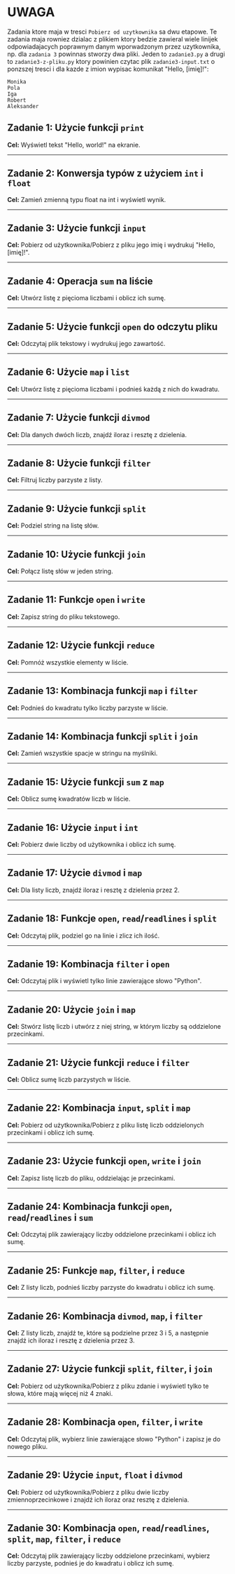 # UWAGA

Zadania ktore maja w tresci `Pobierz od uzytkownika` sa dwu etapowe. Te zadania maja rowniez dzialac z plikiem ktory bedzie zawieral wiele linijek odpowiadajacych poprawnym danym wporwadzonym przez uzytkownika, np. dla `zadania 3` powinnas stworzy dwa pliki. Jeden to `zadanie3.py` a drugi to `zadanie3-z-pliku.py` ktory powinien czytac plik `zadanie3-input.txt` o ponzszej tresci i dla kazde z imion wypisac komunikat "Hello, [imię]!":

```plaintext
Monika
Pola
Iga
Robert
Aleksander
```

## Zadanie 1: Użycie funkcji `print`

**Cel:** Wyświetl tekst "Hello, world!" na ekranie.

---

## Zadanie 2: Konwersja typów z użyciem `int` i `float`

**Cel:** Zamień zmienną typu float na int i wyświetl wynik.

---

## Zadanie 3: Użycie funkcji `input`

**Cel:** Pobierz od użytkownika/Pobierz z pliku jego imię i wydrukuj "Hello, [imię]!".

---

## Zadanie 4: Operacja `sum` na liście

**Cel:** Utwórz listę z pięcioma liczbami i oblicz ich sumę.

---

## Zadanie 5: Użycie funkcji `open` do odczytu pliku

**Cel:** Odczytaj plik tekstowy i wydrukuj jego zawartość.

---

## Zadanie 6: Użycie `map` i `list`

**Cel:** Utwórz listę z pięcioma liczbami i podnieś każdą z nich do kwadratu.

---

## Zadanie 7: Użycie funkcji `divmod`

**Cel:** Dla danych dwóch liczb, znajdź iloraz i resztę z dzielenia.

---

## Zadanie 8: Użycie funkcji `filter`

**Cel:** Filtruj liczby parzyste z listy.

---

## Zadanie 9: Użycie funkcji `split`

**Cel:** Podziel string na listę słów.

---

## Zadanie 10: Użycie funkcji `join`

**Cel:** Połącz listę słów w jeden string.

---

## Zadanie 11: Funkcje `open` i `write`

**Cel:** Zapisz string do pliku tekstowego.

---

## Zadanie 12: Użycie funkcji `reduce`

**Cel:** Pomnóż wszystkie elementy w liście.

---

## Zadanie 13: Kombinacja funkcji `map` i `filter`

**Cel:** Podnieś do kwadratu tylko liczby parzyste w liście.

---

## Zadanie 14: Kombinacja funkcji `split` i `join`

**Cel:** Zamień wszystkie spacje w stringu na myślniki.

---

## Zadanie 15: Użycie funkcji `sum` z `map`

**Cel:** Oblicz sumę kwadratów liczb w liście.

---

## Zadanie 16: Użycie `input` i `int`

**Cel:** Pobierz dwie liczby od użytkownika i oblicz ich sumę.

---

## Zadanie 17: Użycie `divmod` i `map`

**Cel:** Dla listy liczb, znajdź iloraz i resztę z dzielenia przez 2.

---

## Zadanie 18: Funkcje `open`, `read`/`readlines` i `split`

**Cel:** Odczytaj plik, podziel go na linie i zlicz ich ilość.

---

## Zadanie 19: Kombinacja `filter` i `open`

**Cel:** Odczytaj plik i wyświetl tylko linie zawierające słowo "Python".

---

## Zadanie 20: Użycie `join` i `map`

**Cel:** Stwórz listę liczb i utwórz z niej string, w którym liczby są oddzielone przecinkami.

---

## Zadanie 21: Użycie funkcji `reduce` i `filter`

**Cel:** Oblicz sumę liczb parzystych w liście.

---

## Zadanie 22: Kombinacja `input`, `split` i `map`

**Cel:** Pobierz od użytkownika/Pobierz z pliku listę liczb oddzielonych przecinkami i oblicz ich sumę.

---

## Zadanie 23: Użycie funkcji `open`, `write` i `join`

**Cel:** Zapisz listę liczb do pliku, oddzielając je przecinkami.

---

## Zadanie 24: Kombinacja funkcji `open`, `read`/`readlines` i `sum`

**Cel:** Odczytaj plik zawierający liczby oddzielone przecinkami i oblicz ich sumę.

---

## Zadanie 25: Funkcje `map`, `filter`, i `reduce`

**Cel:** Z listy liczb, podnieś liczby parzyste do kwadratu i oblicz ich sumę.

---

## Zadanie 26: Kombinacja `divmod`, `map`, i `filter`

**Cel:** Z listy liczb, znajdź te, które są podzielne przez 3 i 5, a następnie znajdź ich iloraz i resztę z dzielenia przez 3.

---

## Zadanie 27: Użycie funkcji `split`, `filter`, i `join`

**Cel:** Pobierz od użytkownika/Pobierz z pliku zdanie i wyświetl tylko te słowa, które mają więcej niż 4 znaki.

---

## Zadanie 28: Kombinacja `open`, `filter`, i `write`

**Cel:** Odczytaj plik, wybierz linie zawierające słowo "Python" i zapisz je do nowego pliku.

---

## Zadanie 29: Użycie `input`, `float` i `divmod`

**Cel:** Pobierz od użytkownika/Pobierz z pliku dwie liczby zmiennoprzecinkowe i znajdź ich iloraz oraz resztę z dzielenia.

---

## Zadanie 30: Kombinacja `open`, `read`/`readlines`, `split`, `map`, `filter`, i `reduce`

**Cel:** Odczytaj plik zawierający liczby oddzielone przecinkami, wybierz liczby parzyste, podnieś je do kwadratu i oblicz ich sumę.
